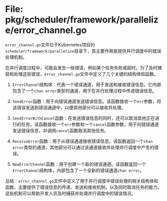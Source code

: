 # File: pkg/scheduler/framework/parallelize/error_channel.go

`error_channel.go`文件位于Kubernetes项目的`scheduler/framework/parallelize`目录下，其主要作用是提供并行调度中的错误处理机制。

在并行调度过程中，可能会发生一些错误，例如某个任务失败或超时。为了及时捕获和处理这些错误，`error_channel.go`文件中定义了几个关键的结构体和函数。

1. `ErrorChannel`结构体：代表一个错误通道，用于发送和接收错误信息。它内部包含了一个`chan error`类型的通道，用于在并行处理过程中传递错误信息。

2. `SendError`函数：用于向错误通道发送错误信息。该函数接收一个`err`参数，将该错误发送到错误通道中，以便其他部分可以接收并处理。

3. `SendErrorWithCancel`函数：在发送错误信息的同时，还可以取消其他正在进行的任务。该函数接收一个`err`参数和一个`cancel`函数参数，用于向错误通道发送错误信息，并调用`cancel`函数取消其他任务。

4. `ReceiveError`函数：用于从错误通道接收错误信息。该函数返回一个`chan error`类型的通道，其他部分可以通过该通道接收并处理并行调度中产生的错误。

5. `NewErrorChannel`函数：用于创建一个新的错误通道。该函数返回一个`ErrorChannel`结构体，内部包含了一个全新的错误通道`chan error`。

总结：`error_channel.go`文件中定义了用于并行调度中错误处理的相关结构体和函数，主要提供了错误信息的传递、发送和接收机制，以及同时取消任务的能力。这些机制可以帮助开发人员及时捕获并处理并行调度中的错误情况。

